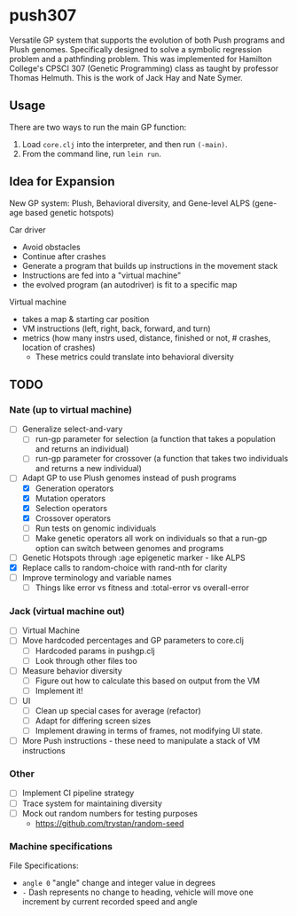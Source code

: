 # push307

Versatile GP system that supports the evolution of both Push programs and Plush genomes. Specifically
designed to solve a symbolic regression problem and a pathfinding problem. This was implemented for
Hamilton College's CPSCI 307 (Genetic Programming) class as taught by professor Thomas Helmuth.
This is the work of Jack Hay and Nate Symer.

## Usage

There are two ways to run the main GP function:

1. Load `core.clj` into the interpreter, and then run `(-main)`.
2. From the command line, run `lein run`.

## Idea for Expansion

New GP system: Plush, Behavioral diversity, and Gene-level ALPS (gene-age based genetic hotspots)

Car driver
  - Avoid obstacles
  - Continue after crashes
  - Generate a program that builds up instructions in the movement stack
  - Instructions are fed into a "virtual machine"
  - the evolved program (an autodriver) is fit to a specific map

Virtual machine
 - takes a map & starting car position
 - VM instructions (left, right, back, forward, and turn)
 - metrics (how many instrs used, distance, finished or not, # crashes, location of crashes)
   - These metrics could translate into behavioral diversity

## TODO

### Nate (up to virtual machine)

- [ ] Generalize select-and-vary
  - [ ] run-gp parameter for selection
        (a function that takes a population and returns an individual)
  - [ ] run-gp parameter for crossover
        (a function that takes two individuals and returns a new individual) 
- [ ] Adapt GP to use Plush genomes instead of push programs
   - [x] Generation operators
   - [x] Mutation operators
   - [x] Selection operators
   - [x] Crossover operators
   - [ ] Run tests on genomic individuals
   - [ ] Make genetic operators all work on individuals so that
         a run-gp option can switch between genomes and programs
- [ ] Genetic Hotspots through :age epigenetic marker - like ALPS
- [x] Replace calls to random-choice with rand-nth for clarity
- [ ] Improve terminology and variable names
  - [ ] Things like error vs fitness and :total-error vs overall-error

### Jack (virtual machine out)

- [ ] Virtual Machine
- [ ] Move hardcoded percentages and GP parameters to core.clj
  - [ ] Hardcoded params in pushgp.clj
  - [ ] Look through other files too
- [ ] Measure behavior diversity
  - [ ] Figure out how to calculate this based on output from the VM
  - [ ] Implement it!
- [ ] UI
  - [ ] Clean up special cases for average (refactor)
  - [ ] Adapt for differing screen sizes
  - [ ] Implement drawing in terms of frames, not modifying UI state.
- [ ] More Push instructions - these need to manipulate a stack of VM instructions

### Other

- [ ] Implement CI pipeline strategy
- [ ] Trace system for maintaining diversity
- [ ] Mock out random numbers for testing purposes
   - https://github.com/trystan/random-seed

### Machine specifications

File Specifications:
- ```angle 0```  "angle" change and integer value in degrees
- ```-``` Dash represents no change to heading, vehicle will move one increment by current recorded speed and angle
